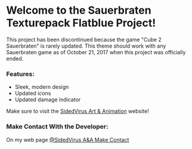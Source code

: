 # Welcome to the Sauerbraten Texturepack Flatblue Project!

This project has been discontinued because the game "Cube 2 Sauerbraten" is rarely updated. This theme should work with any Sauerbraten game as of October 21, 2017 when this project was officially ended.

### Features:

- Sleek, modern design
- Updated icons
- Updated damage indicator

Make sure to visit the [SidedVirus Art & Animation](https://sites.google.com/site/sidedvirusartandanimation) website!

### Make Contact With the Developer:

On my web page [@SidedVirus A&A Make Contact](https://sites.google.com/site/sidedvirusartandanimation/home/make-contact)
